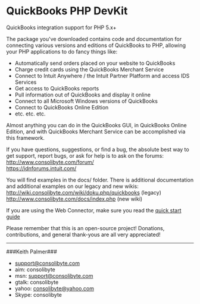 QuickBooks PHP DevKit
=====================

QuickBooks integration support for PHP 5.x+ 
 
The package you've downloaded contains code and documentation for connecting various versions and editions of QuickBooks to PHP, allowing your PHP applications to do fancy things like:

- Automatically send orders placed on your website to QuickBooks 
- Charge credit cards using the QuickBooks Merchant Service
- Connect to Intuit Anywhere / the Intuit Partner Platform and access IDS Services  
- Get access to QuickBooks reports 
- Pull information out of QuickBooks and display it online 
- Connect to all Microsoft Windows versions of QuickBooks
- Connect to QuickBooks Online Edition
- etc. etc. etc.

Almost anything you can do in the QuickBooks GUI, in QuickBooks Online Edition, and with QuickBooks Merchant Service can be accomplished via this framework. 

If you have questions, suggestions, or find a bug, the absolute best way to get support, report bugs, or ask for help is to ask on the forums:  
	http://www.consolibyte.com/forum/  
	https://idnforums.intuit.com/  

You will find examples in the docs/ folder. There is additional documentation and additional examples on our legacy and new wikis:  
	http://wiki.consolibyte.com/wiki/doku.php/quickbooks     (legacy)  
	http://www.consolibyte.com/docs/index.php                (new wiki)  

If you are using the Web Connector, make sure you read the [quick start guide](http://www.consolibyte.com/docs/index.php/PHP_DevKit_for_QuickBooks_-_Quick-Start)   

Please remember that this is an open-source project! Donations, contributions, and general thank-yous are all very appreciated! 

-------------------------------------
###Keith Palmer###
- support@consolibyte.com
- aim: consolibyte
- msn: support@consolibyte.com
- gtalk: consolibyte
- yahoo: consolibyte@yahoo.com
- Skype: consolibyte
